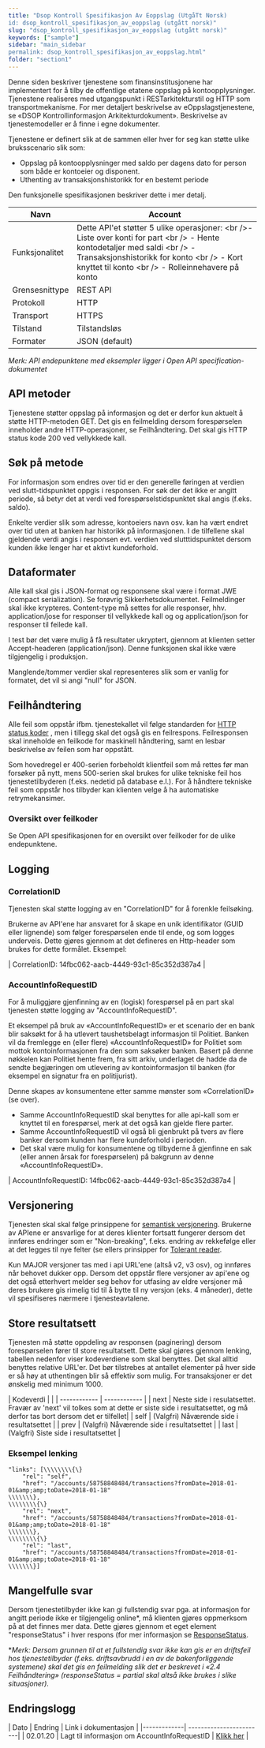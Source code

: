 ```yaml
---
title: "Dsop Kontroll Spesifikasjon Av Eoppslag (UtgåTt Norsk)
id: dsop_kontroll_spesifikasjon_av_eoppslag (utgått norsk)"
slug: "dsop_kontroll_spesifikasjon_av_eoppslag (utgått norsk)"
keywords: ["sample"]
sidebar: "main_sidebar
permalink: dsop_kontroll_spesifikasjon_av_eoppslag.html"
folder: "section1"
---
```


Denne siden beskriver tjenestene som finansinstitusjonene har implementert for å tilby de
offentlige etatene oppslag på kontoopplysninger. Tjenestene realiseres med utgangspunkt i RESTarkitekturstil og HTTP som transportmekanisme. For mer detaljert beskrivelse av
eOppslagstjenestene, se «DSOP Kontrollinformasjon Arkitekturdokument». Beskrivelse av
tjenestemodeller er å finne i egne dokumenter.

Tjenestene er definert slik at de sammen eller hver for seg kan støtte ulike bruksscenario slik som:
* Oppslag på kontoopplysninger med saldo per dagens dato for person som både er kontoeier og
disponent.
* Uthenting av transaksjonshistorikk for en bestemt periode

Den funksjonelle spesifikasjonen beskriver dette i mer detalj.

| Navn | Account |
| ---------- | ---------- |
| Funksjonalitet | Dette API'et støtter 5 ulike operasjoner: <br \/>- Liste over konti for part <br \/> - Hente kontodetaljer med saldi <br \/> - Transaksjonshistorikk for konto <br \/> - Kort knyttet til konto <br \/> - Rolleinnehavere på konto |
| Grensesnittype | REST API |
| Protokoll | HTTP |
| Transport | HTTPS |
| Tilstand | Tilstandsløs |
| Formater | JSON (default) |

*Merk: API endepunktene med eksempler ligger i Open API specification-dokumentet*

## API metoder
Tjenestene støtter oppslag på informasjon og det er derfor kun aktuelt å støtte HTTP-metoden GET.
Det gis en feilmelding dersom forespørselen inneholder andre HTTP-operasjoner, se Feilhåndtering.
Det skal gis HTTP status kode 200 ved vellykkede kall.

## Søk på metode
For informasjon som endres over tid er den generelle føringen at verdien ved slutt-tidspunktet oppgis
i responsen. For søk der det ikke er angitt periode, så betyr det at verdi ved forespørselstidspunktet
skal angis (f.eks. saldo).

Enkelte verdier slik som adresse, kontoeiers navn osv. kan ha vært endret over tid uten at banken har
historikk på informasjonen. I de tilfellene skal gjeldende verdi angis i responsen evt. verdien ved slutttidspunktet dersom kunden ikke lenger har et aktivt kundeforhold.

## Dataformater
Alle kall skal gis i JSON-format og responsene skal være i format JWE (compact serialization). Se
forøvrig Sikkerhetsdokumentet. Feilmeldinger skal ikke krypteres. Content-type må settes for alle
responser, hhv. application/jose for responser til vellykkede kall og og application/json for responser
til feilede kall.

I test bør det være mulig å få resultater ukryptert, gjennom at klienten setter Accept-headeren
(application/json). Denne funksjonen skal ikke være tilgjengelig i produksjon.

Manglende/tommer verdier skal representeres slik som er vanlig for formatet, det vil si angi "null" for
JSON.

## Feilhåndtering
Alle feil som oppstår ifbm. tjenestekallet vil følge standarden for [HTTP status koder](https://en.wikipedia.org/wiki/List_of_HTTP_status_codes)
, men i tillegg skal det også gis en
feilrespons. Feilresponsen skal inneholde en feilkode for maskinell håndtering, samt en lesbar
beskrivelse av feilen som har oppstått.

Som hovedregel er 400-serien forbeholdt klientfeil som må rettes før man forsøker på nytt, mens
500-serien skal brukes for ulike tekniske feil hos tjenestetilbyderen (f.eks. nedetid på database
e.l.). For å håndtere tekniske feil som oppstår hos tilbyder kan klienten velge å ha automatiske retrymekansimer.

### Oversikt over feilkoder
Se Open API spesifikasjonen for en oversikt over feilkoder for de ulike endepunktene.

## Logging

### CorrelationID

Tjenesten skal støtte logging av en "CorrelationID" for å forenkle feilsøking.

Brukerne av API'ene har ansvaret for å skape en unik identifikator (GUID eller lignende) som følger forespørselen ende til ende, og som logges underveis. Dette gjøres gjennom at det defineres en Http-header som brukes for dette formålet. Eksempel:

| CorrelationID: 14fbc062-aacb-4449-93c1-85c352d387a4 |

### AccountInfoRequestID

For å muliggjøre gjenfinning av en (logisk) forespørsel på en part skal tjenesten støtte logging av "AccountInfoRequestID".

Et eksempel på bruk av «AccountInfoRequestID» er et scenario der en bank blir saksøkt for å ha utlevert taushetsbelagt informasjon til Politiet. Banken vil da fremlegge en (eller flere) «AccountInfoRequestID» for Politiet som mottok kontoinformasjonen fra den som saksøker banken. Basert på denne nøkkelen kan Politiet hente frem, fra sitt arkiv, underlaget de hadde da de sendte begjæringen om utlevering av kontoinformasjon til banken (for eksempel en signatur fra en politijurist).

Denne skapes av konsumentene etter samme mønster som «CorrelationID» (se over).
* Samme AccountInfoRequestID skal benyttes for alle api-kall som er knyttet til en forespørsel, merk at det også kan gjelde flere parter.
* Samme AccountInfoRequestID vil også bli gjenbrukt på tvers av flere banker dersom kunden har flere kundeforhold i perioden.
* Det skal være mulig for konsumentene og tilbyderne å gjenfinne en sak (eller annen årsak for forespørselen) på bakgrunn av denne «AccountInfoRequestID».

| AccountInfoRequestID: 14fbc062-aacb-4449-93c1-85c352d387a4 |

## Versjonering
Tjenesten skal skal følge prinsippene for [semantisk versjonering](https://semver.org/ ). Brukerne av
APIene er ansvarlige for at deres klienter fortsatt fungerer dersom det innføres endringer som er
"Non-breaking", f.eks. endring av rekkefølge eller at det legges til nye felter (se ellers prinsipper for
[Tolerant reader](https://martinfowler.com/bliki/TolerantReader.html).

Kun MAJOR versjoner tas med i api URL'ene (altså v2, v3 osv), og innføres når behovet dukker opp.
Dersom det oppstår flere versjoner av api'ene og det også etterhvert melder seg behov for utfasing
av eldre versjoner må deres brukere gis rimelig tid til å bytte til ny versjon (eks. 4 måneder), dette vil
spesifiseres nærmere i tjenesteavtalene.

## Store resultatsett
Tjenesten må støtte oppdeling av responsen (paginering) dersom forespørselen fører til store
resultatsett. Dette skal gjøres gjennom lenking, tabellen nedenfor viser kodeverdiene som skal
benyttes. Det skal alltid benyttes relative URL'er. Det bør tilstrebes at antallet elementer på hver side
er så høy at uthentingen blir så effektiv som mulig. For transaksjoner er det ønskelig med minimum
1000.

| Kodeverdi |  |  | ------------ | ------------ |
| next | Neste side i resulatsettet. Fravær av 'next' vil tolkes som at dette er siste side i resultatsettet, og må derfor tas bort dersom det er tilfellet|
| self | (Valgfri) Nåværende side i resultatsettet |
| prev | (Valgfri) Nåværende side i resultatsettet |
| last | (Valgfri) Siste side i resultatsettet |

### Eksempel lenking

```
"links": [\\\\\\\\{\}
	"rel": "self",
	"href": "/accounts/58758848484/transactions?fromDate=2018-01-01&amp;amp;toDate=2018-01-18"
\\\\\\\},
\\\\\\\\{\}
	"rel": "next",
	"href": "/accounts/58758848484/transactions?fromDate=2018-01-01&amp;amp;toDate=2018-01-18"
\\\\\\\},
\\\\\\\\{\}
	"rel": "last",
	"href": "/accounts/58758848484/transactions?fromDate=2018-01-01&amp;amp;toDate=2018-01-18"
\\\\\\\}]
```

## Mangelfulle svar
Dersom tjenestetilbyder ikke kan gi fullstendig svar pga. at informasjon for angitt periode ikke er
tilgjengelig online*, må klienten gjøres oppmerksom på at det finnes mer data. Dette gjøres gjennom
et eget element "responseStatus" i hver respons (for mer informasjon se [ResponseStatus](https://dokumentasjon.dsop.no/dsop_kontroll_dataelementer.html#responsestatus).

**Merk: Dersom grunnen til at et fullstendig svar ikke kan gis er en driftsfeil hos tjenestetilbyder (f.eks.
driftsavbrudd i en av de bakenforliggende systemene) skal det gis en feilmelding slik det er beskrevet
i «2.4 Feilhåndtering» (responseStatus = partial skal altså ikke brukes i slike situasjoner).*

## Endringslogg

| Dato | Endring | Link i dokumentasjon |
|-------------| ------------------------|
| 02.01.20 | Lagt til informasjon om AccountInfoRequestID | [Klikk her](https://dokumentasjon.dsop.no/dsop_kontroll_spesifikasjon_av_eoppslag.html#logging) |